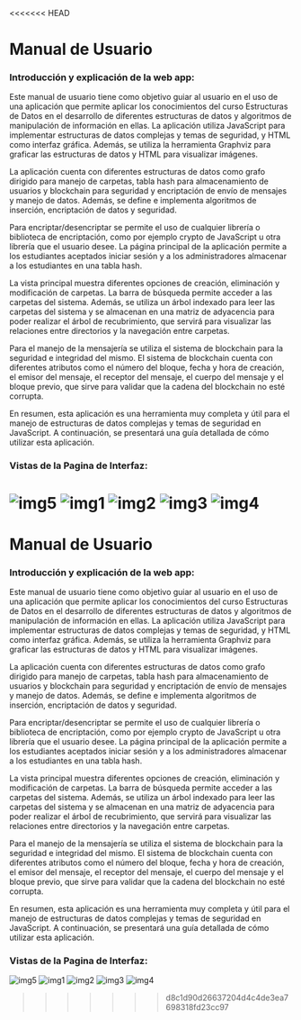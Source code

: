 <<<<<<< HEAD
# Manual de Usuario
### Introducción y explicación de la web app:
Este manual de usuario tiene como objetivo guiar al usuario en el uso de una aplicación que permite aplicar los conocimientos del curso Estructuras de Datos en el desarrollo de diferentes estructuras de datos y algoritmos de manipulación de información en ellas. La aplicación utiliza JavaScript para implementar estructuras de datos complejas y temas de seguridad, y HTML como interfaz gráfica. Además, se utiliza la herramienta Graphviz para graficar las estructuras de datos y HTML para visualizar imágenes.

La aplicación cuenta con diferentes estructuras de datos como grafo dirigido para manejo de carpetas, tabla hash para almacenamiento de usuarios y blockchain para seguridad y encriptación de envío de mensajes y manejo de datos. Además, se define e implementa algoritmos de inserción, encriptación de datos y seguridad.

Para encriptar/desencriptar se permite el uso de cualquier librería o biblioteca de encriptación, como por ejemplo crypto de JavaScript u otra librería que el usuario desee. La página principal de la aplicación permite a los estudiantes aceptados iniciar sesión y a los administradores almacenar a los estudiantes en una tabla hash.

La vista principal muestra diferentes opciones de creación, eliminación y modificación de carpetas. La barra de búsqueda permite acceder a las carpetas del sistema. Además, se utiliza un árbol indexado para leer las carpetas del sistema y se almacenan en una matriz de adyacencia para poder realizar el árbol de recubrimiento, que servirá para visualizar las relaciones entre directorios y la navegación entre carpetas.

Para el manejo de la mensajería se utiliza el sistema de blockchain para la seguridad e integridad del mismo. El sistema de blockchain cuenta con diferentes atributos como el número del bloque, fecha y hora de creación, el emisor del mensaje, el receptor del mensaje, el cuerpo del mensaje y el bloque previo, que sirve para validar que la cadena del blockchain no esté corrupta.

En resumen, esta aplicación es una herramienta muy completa y útil para el manejo de estructuras de datos complejas y temas de seguridad en JavaScript. A continuación, se presentará una guía detallada de cómo utilizar esta aplicación.

### Vistas de la Pagina de Interfaz:
![img5](./img/login.JPG)
![img1](./img/admin.JPG)
![img2](./img/admin2.JPG)
![img3](./img/alum.JPG)
![img4](./img/alum2.JPG)
=======
# Manual de Usuario
### Introducción y explicación de la web app:
Este manual de usuario tiene como objetivo guiar al usuario en el uso de una aplicación que permite aplicar los conocimientos del curso Estructuras de Datos en el desarrollo de diferentes estructuras de datos y algoritmos de manipulación de información en ellas. La aplicación utiliza JavaScript para implementar estructuras de datos complejas y temas de seguridad, y HTML como interfaz gráfica. Además, se utiliza la herramienta Graphviz para graficar las estructuras de datos y HTML para visualizar imágenes.

La aplicación cuenta con diferentes estructuras de datos como grafo dirigido para manejo de carpetas, tabla hash para almacenamiento de usuarios y blockchain para seguridad y encriptación de envío de mensajes y manejo de datos. Además, se define e implementa algoritmos de inserción, encriptación de datos y seguridad.

Para encriptar/desencriptar se permite el uso de cualquier librería o biblioteca de encriptación, como por ejemplo crypto de JavaScript u otra librería que el usuario desee. La página principal de la aplicación permite a los estudiantes aceptados iniciar sesión y a los administradores almacenar a los estudiantes en una tabla hash.

La vista principal muestra diferentes opciones de creación, eliminación y modificación de carpetas. La barra de búsqueda permite acceder a las carpetas del sistema. Además, se utiliza un árbol indexado para leer las carpetas del sistema y se almacenan en una matriz de adyacencia para poder realizar el árbol de recubrimiento, que servirá para visualizar las relaciones entre directorios y la navegación entre carpetas.

Para el manejo de la mensajería se utiliza el sistema de blockchain para la seguridad e integridad del mismo. El sistema de blockchain cuenta con diferentes atributos como el número del bloque, fecha y hora de creación, el emisor del mensaje, el receptor del mensaje, el cuerpo del mensaje y el bloque previo, que sirve para validar que la cadena del blockchain no esté corrupta.

En resumen, esta aplicación es una herramienta muy completa y útil para el manejo de estructuras de datos complejas y temas de seguridad en JavaScript. A continuación, se presentará una guía detallada de cómo utilizar esta aplicación.

### Vistas de la Pagina de Interfaz:
![img5](./img/login.JPG)
![img1](./img/admin.JPG)
![img2](./img/admin2.JPG)
![img3](./img/alum.JPG)
![img4](./img/alum2.JPG)
>>>>>>> d8c1d90d26637204d4c4de3ea7698318fd23cc97

